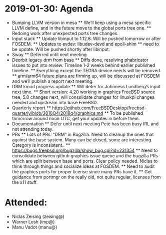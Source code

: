 # 2019-01-30: Agenda
 * Bumping LLVM version in mesa
 ** We’ll keep using a mesa specific LLVM define, and in the future move to the global ports tree one.
 ** Redoing work after unexpected ports tree changes.
 * Input stack
 ** Update libinput to 1.12.6. Will be pushed tomorrow or after FOSDEM.
 ** Updates to evdev: libudev-devd and epoll-shim
 ** need to be update. Will be pushed shortly after libinput.
 * Sway
 ** Deferred until next meeting
 * Deorbit legacy drm from base
 ** Diffs done, resolving phabricator issues to put into review. Timeline 1-2 weeks behind earlier published timeline.
 ** Everything except the TEGRA device needs will be removed.
 ** arm/arm64 future plans are firming up, will be discussed at FOSDEM and we’ll publish a report next meeting.
 * DRM kmod progress update
 ** Will defer for Johnness Lundberg’s input next time.
 ** Short version: 4.20 working in graphics FreeBSD source tree, 5.0 changes next, will consolidate changes for linuxkpi changes needed and upstream into base FreeBSD.
 * Quarterly report
 ** https://github.com/FreeBSDDesktop/freebsd-quarterly/blob/2018Q4/2018q4/graphics.md
 ** To be published tomorrow around noon UTC, get your updates in before them.
 * Documentation
 ** Defer until next meeting Pete has been busy IRL and not attending today.
 * PRs
 ** Lots of PRs. “DRM” in Bugzilla. Need to cleanup the ones that against the base system. Many can be closed, some are interesting. Category is inconsistent..
 ** https://bugs.freebsd.org/bugzilla/show_bug.cgi?id=231354
 ** Need to consolidate between github graphics issue queue and the bugzilla PRs which are split between base and ports. Clear policy needed. Niclas to think through things and socialize ideas at FOSDEM.
 ** Need to audit the graphics ports for proper license since many PRs have it.
 ** Get guidance from portmgr on the really old, not quite regular, licenses from the x11 stuff.

# Attended:
 * Niclas Zeising (zeising@)
 * Warner Losh (imp@)
 * Manu Vadot (manu@)
